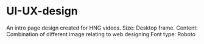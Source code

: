 # UI-UX-design
An intro page design created for HNG videos.
Size: Desktop frame.
Content: Combination of different image relating to web designing
Font type: Roboto
